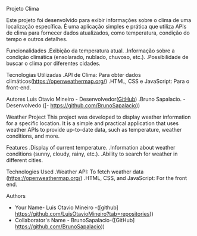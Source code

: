 Projeto Clima





Este projeto foi desenvolvido para exibir informações sobre o clima de uma localização específica. É uma aplicação simples e prática que utiliza APIs de clima para fornecer dados atualizados, como temperatura, condição do tempo e outros detalhes.



Funcionalidades
.Exibição da temperatura atual.
.Informação sobre a condição climática (ensolarado, nublado, chuvoso, etc.).
.Possibilidade de buscar o clima por diferentes cidades.


Tecnologias Utilizadas
.API de Clima: Para obter dados climáticos(https://openweathermap.org/)
.HTML, CSS e JavaScript: Para o front-end.




Autores
Luis Otavio Mineiro - Desenvolvedor([GitHub](https://github.com/LuisOtavioMineiro))
.Bruno Sapalacio.   - Desenvolvedo ([- https://github.com/BrunoSapalacio))



Weather Project
This project was developed to display weather information for a specific location. It is a simple and practical application that uses weather APIs to provide up-to-date data, such as temperature, weather conditions, and more.


Features
.Display of current temperature.
.Information about weather conditions (sunny, cloudy, rainy, etc.).
.Ability to search for weather in different cities.




Technologies Used
.Weather API: To fetch weather data (https://openweathermap.org/)
.HTML, CSS, and JavaScript: For the front end.



Authors
-   Your Name- Luis Otavio Mineiro -([github] https://github.com/LuisOtavioMineiro?tab=repositories))
- Collaborator's Name - BrunoSapalacio-([GitHub] https://github.com/BrunoSapalacio))
